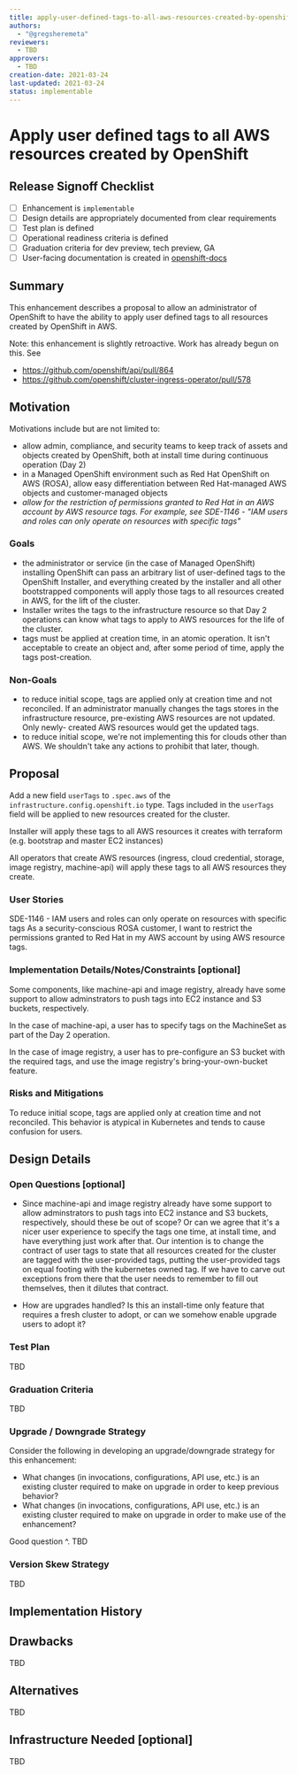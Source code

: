 ```yaml
---
title: apply-user-defined-tags-to-all-aws-resources-created-by-openshift
authors:
  - "@gregsheremeta"
reviewers:
  - TBD
approvers:
  - TBD
creation-date: 2021-03-24
last-updated: 2021-03-24
status: implementable
---
```


# Apply user defined tags to all AWS resources created by OpenShift

## Release Signoff Checklist

- [ ] Enhancement is `implementable`
- [ ] Design details are appropriately documented from clear requirements
- [ ] Test plan is defined
- [ ] Operational readiness criteria is defined
- [ ] Graduation criteria for dev preview, tech preview, GA
- [ ] User-facing documentation is created in [openshift-docs](https://github.com/openshift/openshift-docs/)

## Summary

This enhancement describes a proposal to allow an administrator of OpenShift to
have the ability to apply user defined tags to all resources created by OpenShift in AWS.

Note: this enhancement is slightly retroactive. Work has already begun on this. See
 - https://github.com/openshift/api/pull/864
 - https://github.com/openshift/cluster-ingress-operator/pull/578

## Motivation

Motivations include but are not limited to:

 - allow admin, compliance, and security teams to keep track of assets and objects created by OpenShift,
   both at install time during continuous operation (Day 2)
 - in a Managed OpenShift environment such as Red Hat OpenShift on AWS (ROSA), allow easy differentiation
   between Red Hat-managed AWS objects and customer-managed objects
 - *allow for the restriction of permissions granted to Red Hat in an AWS account by AWS resource tags.
   For example, see SDE-1146 - "IAM users and roles can only operate on resources with specific tags"*

### Goals

 - the administrator or service (in the case of Managed OpenShift) installing OpenShift can pass an arbitrary
   list of user-defined tags to the OpenShift Installer, and everything created by the installer and all other
   bootstrapped components will apply those tags to all resources created in AWS, for the lift of the cluster.
 - Installer writes the tags to the infrastructure resource so that Day 2 operations can know what tags to apply
   to AWS resources for the life of the cluster.
 - tags must be applied at creation time, in an atomic operation. It isn't acceptable to create an object and,
   after some period of time, apply the tags post-creation.

### Non-Goals

 - to reduce initial scope, tags are applied only at creation time and not reconciled. If an administrator manually
   changes the tags stores in the infrastructure resource, pre-existing AWS resources are not updated. Only newly-
   created AWS resources would get the updated tags.
 - to reduce initial scope, we're not implementing this for clouds other than AWS. We shouldn't take any actions to
   prohibit that later, though.

## Proposal

Add a new field `userTags` to `.spec.aws` of the `infrastructure.config.openshift.io` type. Tags included in the
`userTags` field will be applied to new resources created for the cluster.

Installer will apply these tags to all AWS resources it creates with terraform (e.g. bootstrap and master EC2 instances)

All operators that create AWS resources (ingress, cloud credential, storage, image registry, machine-api)
will apply these tags to all AWS resources they create.

### User Stories

SDE-1146 - IAM users and roles can only operate on resources with specific tags
As a security-conscious ROSA customer, I want to restrict the permissions granted to Red Hat in my AWS account by using
AWS resource tags.

### Implementation Details/Notes/Constraints [optional]

Some components, like machine-api and image registry, already have some support to allow adminstrators to
push tags into EC2 instance and S3 buckets, respectively.

In the case of machine-api, a user has to specify tags on the MachineSet as part of the Day 2 operation.

In the case of image registry, a user has to pre-configure an S3 bucket with the required tags, and use the
image registry's bring-your-own-bucket feature.

### Risks and Mitigations

To reduce initial scope, tags are applied only at creation time and not reconciled. This behavior is atypical in
Kubernetes and tends to cause confusion for users.

## Design Details

### Open Questions [optional]

 - Since machine-api and image registry already have some support to allow adminstrators to
   push tags into EC2 instance and S3 buckets, respectively, should these be out of scope? Or can we agree
   that it's a nicer user experience to specify the tags one time, at install time, and have everything just
   work after that. Our intention is to change the contract of user tags to state that all resources created
   for the cluster are tagged with the user-provided tags, putting the user-provided tags on equal footing with
   the kubernetes owned tag. If we have to carve out exceptions from there that the user needs to remember to
   fill out themselves, then it dilutes that contract.

 - How are upgrades handled? Is this an install-time only feature that requires a fresh cluster to adopt, or
   can we somehow enable upgrade users to adopt it?

### Test Plan

TBD

### Graduation Criteria

TBD

### Upgrade / Downgrade Strategy

Consider the following in developing an upgrade/downgrade strategy for this
enhancement:
- What changes (in invocations, configurations, API use, etc.) is an existing
  cluster required to make on upgrade in order to keep previous behavior?
- What changes (in invocations, configurations, API use, etc.) is an existing
  cluster required to make on upgrade in order to make use of the enhancement?

Good question ^. TBD

### Version Skew Strategy

TBD

## Implementation History

## Drawbacks

TBD

## Alternatives

TBD

## Infrastructure Needed [optional]

TBD
